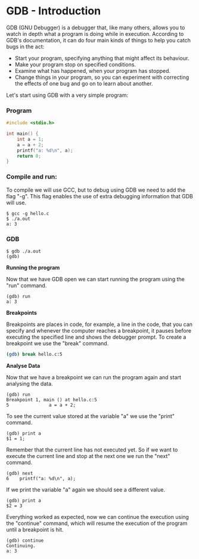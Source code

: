 # GDB - Introduction

GDB (GNU Debugger) is a debugger that, like many others, allows you to watch in depth what a program is doing while in execution.
According to GDB's documentation, it can do four main kinds of things to help you catch bugs in the act:
* Start your program, specifying anything that might affect its behaviour.
* Make your program stop on specified conditions.
* Examine what has happened, when your program has stopped.
* Change things in your program, so you can experiment with correcting the effects of one bug and go on to learn about another.

Let's start using GDB with a very simple program:

### Program

```c
#include <stdio.h>

int main() {
    int a = 1;
    a = a + 2;  
    printf("a: %d\n", a);
    return 0;
}
```

### Compile and run:

To compile we will use GCC, but to debug using GDB we need to add the flag "-g". This flag enables the use of extra debugging information that GDB will use. 

```shell
$ gcc -g hello.c
$ ./a.out
a: 3
```

### GDB

```shell
$ gdb ./a.out
(gdb) 
```

**Running the program**

Now that we have GDB open we can start running the program using the "run" command.

```shell
(gdb) run
a: 3
```

**Breakpoints**

Breakpoints are places in code, for example, a line in the code, that you can specify and whenever the computer reaches a breakpoint, it pauses before executing the specified line and shows the debugger prompt. To create a breakpoint we use the "break" command. 

```bash
(gdb) break hello.c:5
```

**Analyse Data**

Now that we have a breakpoint we can run the program again and start analysing the data.

```shell
(gdb) run
Breakpoint 1, main () at hello.c:5
5               a = a + 2;
```

To see the current value stored at the variable "a" we use the "print" command.

```shell
(gdb) print a
$1 = 1;
```

Remember that the current line has not executed yet. So if we want to execute the current line and stop at the next one we run the "next" command.

```shell
(gdb) next
6    printf("a: %d\n", a);
```

If we print the variable "a" again we should see a different value.

```shell
(gdb) print a
$2 = 3
```

Everything worked as expected, now we can continue the execution using the "continue" command, which will resume the execution of the program until a breakpoint is hit.

```shell
(gdb) continue
Continuing.
a: 3
```